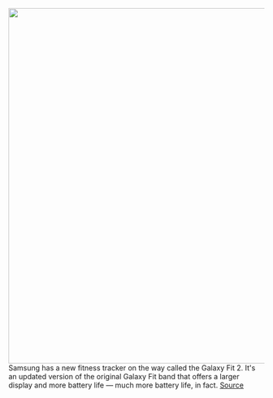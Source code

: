 <img src='https://cdn.vox-cdn.com/thumbor/HGjiveo8iIGrCEtGEoEO0mf_R9E=/0x0:1888x1054/1200x800/filters:focal(793x376:1095x678)/cdn.vox-cdn.com/uploads/chorus_image/image/67343519/Screen_Shot_2020_09_02_at_2.25.40_PM.0.png' width='700px' /><br/>
Samsung has a new fitness tracker on the way called the Galaxy Fit 2. It's an updated version of the original Galaxy Fit band that offers a larger display and more battery life — much more battery life, in fact.
<a href='https://www.theverge.com/2020/9/2/21418673/samsung-galaxy-fit-2-fitness-tracker-battery-life-ifa-2020'> Source <a/>